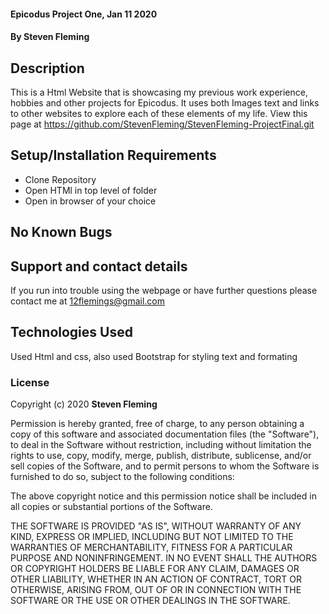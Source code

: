 
#### Epicodus Project One, Jan 11 2020

#### By Steven Fleming
## Description

This is a Html Website that is showcasing my previous work experience, hobbies and other projects for Epicodus. It uses both Images text and links to other websites to explore each of these elements of my life. View this page at https://github.com/StevenFleming/StevenFleming-ProjectFinal.git

## Setup/Installation Requirements

* Clone Repository 
* Open HTMl in top level of folder
* Open in browser of your choice

## No Known Bugs

## Support and contact details

If you run into trouble using the webpage or have further questions please contact me at 12flemings@gmail.com

## Technologies Used

Used Html and css, also used Bootstrap for styling text and formating
### License

Copyright (c) 2020 **Steven Fleming**

Permission is hereby granted, free of charge, to any person obtaining a copy of this software and associated documentation files (the "Software"), to deal in the Software without restriction, including without limitation the rights to use, copy, modify, merge, publish, distribute, sublicense, and/or sell copies of the Software, and to permit persons to whom the Software is furnished to do so, subject to the following conditions:

The above copyright notice and this permission notice shall be included in all copies or substantial portions of the Software.

THE SOFTWARE IS PROVIDED "AS IS", WITHOUT WARRANTY OF ANY KIND, EXPRESS OR IMPLIED, INCLUDING BUT NOT LIMITED TO THE WARRANTIES OF MERCHANTABILITY, FITNESS FOR A PARTICULAR PURPOSE AND NONINFRINGEMENT. IN NO EVENT SHALL THE AUTHORS OR COPYRIGHT HOLDERS BE LIABLE FOR ANY CLAIM, DAMAGES OR OTHER LIABILITY, WHETHER IN AN ACTION OF CONTRACT, TORT OR OTHERWISE, ARISING FROM, OUT OF OR IN CONNECTION WITH THE SOFTWARE OR THE USE OR OTHER DEALINGS IN THE SOFTWARE.

